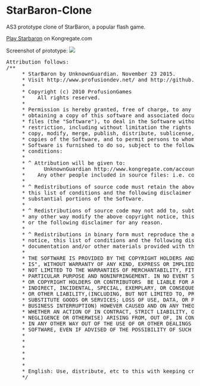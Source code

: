 # StarBaron-Clone
AS3 prototype clone of StarBaron, a popular flash game.

<a href="http://www.kongregate.com/games/alienpro/starbaron"> Play Starbaron</a> on Kongregate.com

Screenshot of prototype:
<img src="http://i.imgur.com/gMuqPtn.png">

<pre>
Attribution follows:
/**
	 * StarBaron by UnknownGuardian. November 23 2015.
	 * Visit http://www.profusiondev.net/ and http://github.com/UnknownGuardian
	 *
	 * Copyright (c) 2010 ProfusionGames
	 *    All rights reserved.
	 *
	 * Permission is hereby granted, free of charge, to any person
	 * obtaining a copy of this software and associated documentation
	 * files (the "Software"), to deal in the Software without
	 * restriction, including without limitation the rights to use,
	 * copy, modify, merge, publish, distribute, sublicense, and/or sell
	 * copies of the Software, and to permit persons to whom the
	 * Software is furnished to do so, subject to the following
	 * conditions:
	 *
	 * ^ Attribution will be given to:
	 *  	UnknownGuardian http://www.kongregate.com/accounts/UnknownGuardian
	 *    Any other people included in source files: i.e. com.bit101.components' Minimal Comps, etc
	 *
	 * ^ Redistributions of source code must retain the above copyright notice,
	 * this list of conditions and the following disclaimer in all copies or
	 * substantial portions of the Software.
	 *
	 * ^ Redistributions of source code may not add to, subtract from, or in
	 * any other way modify the above copyright notice, this list of conditions,
	 * or the following disclaimer for any reason.
	 *
	 * ^ Redistributions in binary form must reproduce the above copyright
	 * notice, this list of conditions and the following disclaimer in the
	 * documentation and/or other materials provided with the distribution.
	 *
	 * THE SOFTWARE IS PROVIDED BY THE COPYRIGHT HOLDERS AND CONTRIBUTORS "AS
	 * IS", WITHOUT WARRANTY OF ANY KIND, EXPRESS OR IMPLIED, INCLUDING BUT
	 * NOT LIMITED TO THE WARRANTIES OF MERCHANTABILITY, FITNESS FOR A
	 * PARTICULAR PURPOSE AND NONINFRINGEMENT. IN NO EVENT SHALL THE AUTHORS
	 * OR COPYRIGHT HOLDERS OR CONTRIBUTORS  BE LIABLE FOR ANY CLAIM, DIRECT,
	 * INDIRECT, INCIDENTAL, SPECIAL, EXEMPLARY, OR CONSEQUENTIAL DAMAGES
	 * OR OTHER LIABILITY,(INCLUDING, BUT NOT LIMITED TO, PROCUREMENT OF
	 * SUBSTITUTE GOODS OR SERVICES; LOSS OF USE, DATA, OR PROFITS; OR
	 * BUSINESS INTERRUPTION) HOWEVER CAUSED AND ON ANY THEORY OF LIABILITY,
	 * WHETHER AN ACTION OF IN CONTRACT, STRICT LIABILITY, OR TORT (INCLUDING
	 * NEGLIGENCE OR OTHERWISE) ARISING FROM, OUT OF, IN CONNECTION OR
	 * IN ANY OTHER WAY OUT OF THE USE OF OR OTHER DEALINGS WITH THIS
	 * SOFTWARE, EVEN IF ADVISED OF THE POSSIBILITY OF SUCH DAMAGE.
	 * 
	 * 
	 * 
	 * 
	 * 
	 * 
	 * English: Use, distribute, etc to this with keeping credits and copyright
	 */
	 </pre>
